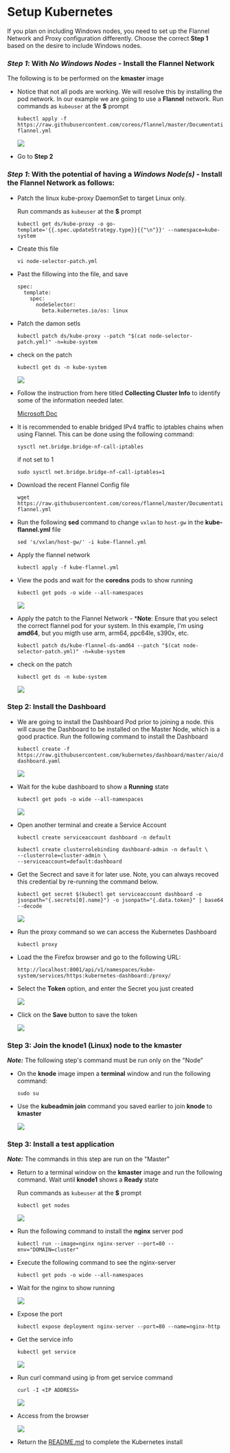 
# Setup Kubernetes

If you plan on including Windows nodes, you need to set up the Flannel Network and Proxy configuration differently. Choose the correct **Step 1** based on the desire to include Windows nodes.

### ***Step 1***: With ***No Windows Nodes*** - Install the Flannel Network

The following is to be performed on the **kmaster** image

- Notice that not all pods are working. We will resolve this by installing the pod network. In our example we are going to use a **Flannel** network. Run commands as `kubeuser` at the **$** prompt

    ```
    kubectl apply -f https://raw.githubusercontent.com/coreos/flannel/master/Documentation/kube-flannel.yml
    ```
    
    ![](images/KubeNet/img33.png)

- Go to **Step 2**

### ***Step 1***: With the potential of having a ***Windows Node(s)*** - Install the Flannel Network as follows:

- Patch the linux kube-proxy DaemonSet to target Linux only. 

    Run commands as `kubeuser` at the **$** prompt
    ```
    kubectl get ds/kube-proxy -o go-template='{{.spec.updateStrategy.type}}{{"\n"}}' --namespace=kube-system
    ```

- Create this file

    ```
    vi node-selector-patch.yml
    ```
- Past the fillowing into the file, and save

    ```
    spec:
      template:
        spec:
          nodeSelector:
            beta.kubernetes.io/os: linux
    ```

- Patch the damon setls


    ```
    kubectl patch ds/kube-proxy --patch "$(cat node-selector-patch.yml)" -n=kube-system
    ```

- check on the patch

    ```
    kubectl get ds -n kube-system
    ```

    ![](images/KubeNet/img33.2.png)

- Follow the instruction from here titled **Collecting Cluster Info** to identify some of the information needed later.

    [Microsoft Doc](https://docs.microsoft.com/en-us/virtualization/windowscontainers/kubernetes/creating-a-linux-master)

- It is recommended to enable bridged IPv4 traffic to iptables chains when using Flannel. This can be done using the following command:

    ```
    sysctl net.bridge.bridge-nf-call-iptables
    ```

    if not set to 1

    ```
    sudo sysctl net.bridge.bridge-nf-call-iptables=1
    ```

- Download the recent Flannel Config file

    ```
    wget https://raw.githubusercontent.com/coreos/flannel/master/Documentation/kube-flannel.yml
    ```

- Run the following **sed** command to change `vxlan` to `host-gw` in the **kube-flannel.yml** file

    ```
    sed 's/vxlan/host-gw/' -i kube-flannel.yml
    ```

- Apply the flannel network

    ```
    kubectl apply -f kube-flannel.yml
    ```

- View the pods and wait for the **coredns** pods to show running

    ```
    kubectl get pods -o wide --all-namespaces
    ```

    ![](images/KubeNet/img33.5.png)


- Apply the patch to the Flannel Network - ***Note**: Ensure that you select the correct flannel pod for your system. In this example, I'm using **amd64**, but you migth use arm, arm64, ppc64le, s390x, etc.

    ```
    kubectl patch ds/kube-flannel-ds-amd64 --patch "$(cat node-selector-patch.yml)" -n=kube-system
    ```

- check on the patch

    ```
    kubectl get ds -n kube-system
    ```

    ![](images/KubeNet/img33.6.png)
    
### **Step 2**: Install the Dashboard

- We are going to install the Dashboard Pod prior to joining a node. this will cause the Dashboard to be installed on the Master Node, which is a good practice. Run the following command to install the Dashboard


    ```
    kubectl create -f https://raw.githubusercontent.com/kubernetes/dashboard/master/aio/deploy/recommended/kubernetes-dashboard.yaml

    ```
    ![](images/KubeNet/img35.png)

- Wait for the kube dashboard to show a **Running** state

    ```
    kubectl get pods -o wide --all-namespaces
    ```

    ![](images/KubeNet/img47.png)

- Open another terminal and create a Service Account

    ```
    kubectl create serviceaccount dashboard -n default
    ```

    ```
    kubectl create clusterrolebinding dashboard-admin -n default \
    --clusterrole=cluster-admin \
    --serviceaccount=default:dashboard
    ```

- Get the Secrect and save it for later use. Note, you can always recoved this credential by re-running the command below.

    ```
    kubectl get secret $(kubectl get serviceaccount dashboard -o jsonpath="{.secrets[0].name}") -o jsonpath="{.data.token}" | base64 --decode
    ```

    ![](images/KubeNet/img41.png)

- Run the proxy command so we can access the Kubernetes Dashboard

    ```
    kubectl proxy
    ```

- Load the the Firefox browser and go to the following URL:

    ```
    http://localhost:8001/api/v1/namespaces/kube-system/services/https:kubernetes-dashboard:/proxy/
    ```

- Select the **Token** option, and enter the Secret you just created

    ![](images/KubeNet/img42.png)

- Click on the **Save** button to save the token

    ![](images/KubeNet/img43.png)

### **Step 3**: Join the knode1 **(Linux)** node to the kmaster

***Note:*** The following step's command must be run only on the "Node"

- On the **knode** image impen a **terminal** window and run the following command:
    
    ```
    sudo su
    ```

 - Use the **kubeadmin join** command you saved earlier to join **knode** to **kmaster**

    ![](images/KubeNet/img224.png)
    
### **Step 3**: Install a test application

***Note:*** The commands in this step are run on the "Master"

- Return to a terminal window on the **kmaster** image and run the following command. Wait until **knode1** shows a **Ready** state

    Run commands as `kubeuser` at the **$** prompt
    ```
    kubectl get nodes
    ```

    ![](images/KubeNet/img44.png)

- Run the following command to install the **nginx** server pod

    ```
    kubectl run --image=nginx nginx-server --port=80 --env="DOMAIN=cluster"
    ```

- Execute the following command to see the nginx-server

    ```
    kubectl get pods -o wide --all-namespaces
    ```

- Wait for the nginx to show running

    ![](images/KubeNet/img101.png)

- Expose the port

    ```
    kubectl expose deployment nginx-server --port=80 --name=nginx-http
    ```

- Get the service info

    ```
    kubectl get service
    ```

    ![](images/KubeNet/img102.png)

- Run curl command using ip from get service command

    ```
    curl -I <IP ADDRESS>
    ```

    ![](images/KubeNet/img103.png)

- Access from the browser

    ![](images/KubeNet/img223.png)

- Return the [README.md](./README.md) to complete the Kubernetes install

